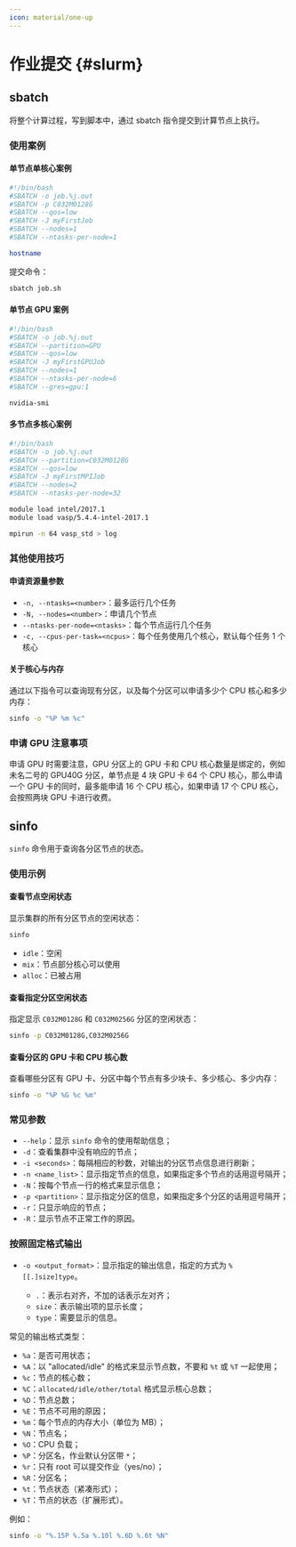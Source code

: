 ```yaml
---
icon: material/one-up
---
```


# 作业提交 {#slurm}

## sbatch

将整个计算过程，写到脚本中，通过 sbatch 指令提交到计算节点上执行。

### 使用案例

#### 单节点单核心案例

```bash
#!/bin/bash
#SBATCH -o job.%j.out
#SBATCH -p C032M0128G
#SBATCH --qos=low
#SBATCH -J myFirstJob
#SBATCH --nodes=1
#SBATCH --ntasks-per-node=1

hostname
```

提交命令：

```bash
sbatch job.sh
```

#### 单节点 GPU 案例

```bash
#!/bin/bash
#SBATCH -o job.%j.out
#SBATCH --partition=GPU
#SBATCH --qos=low
#SBATCH -J myFirstGPUJob
#SBATCH --nodes=1
#SBATCH --ntasks-per-node=6
#SBATCH --gres=gpu:1

nvidia-smi
```

#### 多节点多核心案例

```bash
#!/bin/bash
#SBATCH -o job.%j.out
#SBATCH --partition=C032M0128G
#SBATCH --qos=low
#SBATCH -J myFirstMPIJob
#SBATCH --nodes=2
#SBATCH --ntasks-per-node=32

module load intel/2017.1
module load vasp/5.4.4-intel-2017.1

mpirun -n 64 vasp_std > log
```

### 其他使用技巧

#### 申请资源量参数

* `-n, --ntasks=<number>`：最多运行几个任务
* `-N, --nodes=<number>`：申请几个节点
* `--ntasks-per-node=<ntasks>`：每个节点运行几个任务
* `-c, --cpus-per-task=<ncpus>`：每个任务使用几个核心，默认每个任务 1 个核心

#### 关于核心与内存

通过以下指令可以查询现有分区，以及每个分区可以申请多少个 CPU 核心和多少内存：

```bash
sinfo -o "%P %m %c"
```

### 申请 GPU 注意事项

申请 GPU 时需要注意，GPU 分区上的 GPU 卡和 CPU 核心数量是绑定的，例如未名二号的 GPU40G 分区，单节点是 4 块 GPU 卡 64 个 CPU 核心，那么申请一个 GPU 卡的同时，最多能申请 16 个 CPU 核心，如果申请 17 个 CPU 核心，会按照两块 GPU 卡进行收费。

## sinfo

`sinfo` 命令用于查询各分区节点的状态。

### 使用示例

#### 查看节点空闲状态

显示集群的所有分区节点的空闲状态：

```bash
sinfo
````

* `idle`：空闲
* `mix`：节点部分核心可以使用
* `alloc`：已被占用

#### 查看指定分区空闲状态

指定显示 `C032M0128G` 和 `C032M0256G` 分区的空闲状态：

```bash
sinfo -p C032M0128G,C032M0256G
```

#### 查看分区的 GPU 卡和 CPU 核心数

查看哪些分区有 GPU 卡、分区中每个节点有多少块卡、多少核心、多少内存：

```bash
sinfo -o "%P %G %c %m"
```

### 常见参数

* `--help`：显示 `sinfo` 命令的使用帮助信息；
* `-d`：查看集群中没有响应的节点；
* `-i <seconds>`：每隔相应的秒数，对输出的分区节点信息进行刷新；
* `-n <name_list>`：显示指定节点的信息，如果指定多个节点的话用逗号隔开；
* `-N`：按每个节点一行的格式来显示信息；
* `-p <partition>`：显示指定分区的信息，如果指定多个分区的话用逗号隔开；
* `-r`：只显示响应的节点；
* `-R`：显示节点不正常工作的原因。

### 按照固定格式输出

* `-o <output_format>`：显示指定的输出信息，指定的方式为 `%[[.]size]type`。

    * `.`：表示右对齐，不加的话表示左对齐；
    * `size`：表示输出项的显示长度；
    * `type`：需要显示的信息。

常见的输出格式类型：

* `%a`：是否可用状态；
* `%A`：以 "allocated/idle" 的格式来显示节点数，不要和 `%t` 或 `%T` 一起使用；
* `%c`：节点的核心数；
* `%C`：`allocated/idle/other/total` 格式显示核心总数；
* `%D`：节点总数；
* `%E`：节点不可用的原因；
* `%m`：每个节点的内存大小（单位为 MB）；
* `%N`：节点名；
* `%O`：CPU 负载；
* `%P`：分区名，作业默认分区带 `*`；
* `%r`：只有 root 可以提交作业（yes/no）；
* `%R`：分区名；
* `%t`：节点状态（紧凑形式）；
* `%T`：节点的状态（扩展形式）。

例如：

```bash
sinfo -o "%.15P %.5a %.10l %.6D %.6t %N"
```
